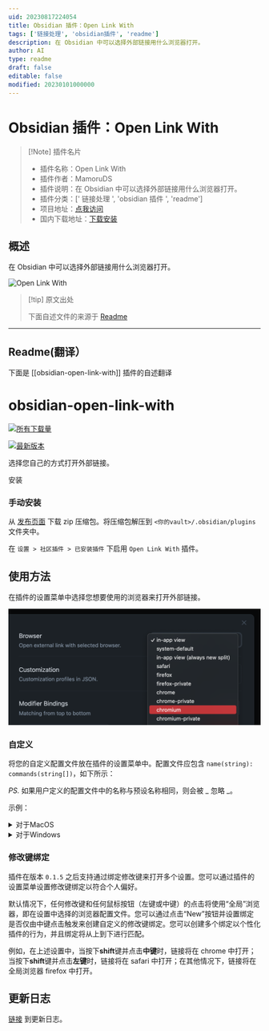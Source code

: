 ```yaml
---
uid: 20230817224054
title: Obsidian 插件：Open Link With
tags: ['链接处理', 'obsidian插件', 'readme']
description: 在 Obsidian 中可以选择外部链接用什么浏览器打开。
author: AI
type: readme
draft: false
editable: false
modified: 20230101000000
---
```


# Obsidian 插件：Open Link With

> [!Note] 插件名片
> - 插件名称：Open Link With
> - 插件作者：MamoruDS
> - 插件说明：在 Obsidian 中可以选择外部链接用什么浏览器打开。
> - 插件分类：[' 链接处理 ', 'obsidian 插件 ', 'readme']
> - 项目地址：[点我访问](https://github.com/MamoruDS/obsidian-open-link-with)
> - 国内下载地址：[下载安装](https://pkmer.cn/products/plugin/pluginMarket/?obsidian-open-link-with)

## 概述

在 Obsidian 中可以选择外部链接用什么浏览器打开。

![Open Link With](https://cdn.pkmer.cn/covers/obsidian-open-link-with.PNG!pkmer)

> [!tip] 原文出处
>
>下面自述文件的来源于 [Readme](https://ghproxy.net/https://raw.githubusercontent.com/MamoruDS/obsidian-open-link-with/main/README.md)

---

## Readme(翻译）

下面是 [[obsidian-open-link-with]] 插件的自述翻译

# obsidian-open-link-with

[![所有下载量](https://img.shields.io/github/downloads/mamoruds/obsidian-open-link-with/total?style=flat-square)](https://github.com/MamoruDS/obsidian-open-link-with)

[![最新版本](https://img.shields.io/github/v/release/mamoruds/obsidian-open-link-with?style=flat-square)](https://github.com/MamoruDS/obsidian-open-link-with/releases/latest)

选择您自己的方式打开外部链接。

安装

### 手动安装

从 [发布页面](https://github.com/MamoruDS/obsidian-open-link-with/releases) 下载 zip 压缩包。将压缩包解压到 `<你的vault>/.obsidian/plugins` 文件夹中。

在 `设置 > 社区插件 > 已安装插件` 下启用 `Open Link With` 插件。

## 使用方法

在插件的设置菜单中选择您想要使用的浏览器来打开外部链接。

<p align="center">
<img src="https://github.com/MamoruDS/obsidian-open-link-with/raw/main/assets/screenshot_00.png" style="width: 650px; max-width: 100%;">
</p>

### 自定义

将您的自定义配置文件放在插件的设置菜单中。配置文件应包含 `name(string): commands(string[])`，如下所示：

_PS._ 如果用户定义的配置文件中的名称与预设名称相同，则会被 _ 忽略 _。

示例：

<details><summary>对于MacOS</summary>

```json
{
    "waterfox": [
        "/Applications/Waterfox.app/Contents/MacOS/waterfox"
    ],
    "waterfox-private": [
        "/Applications/Waterfox.app/Contents/MacOS/waterfox",
        "--private-window"
    ]
}
```

</details>

<details><summary>对于Windows</summary>

```json
{
    "opera": [
        "c:/Users/mamoru/AppData/Local/Programs/Opera/launcher.exe"
    ],
    "opera-private": [
        "c:/Users/mamoru/AppData/Local/Programs/Opera/launcher.exe",
        "--private"
    ]
}
```

</details>

### 修改键绑定

插件在版本 `0.1.5` 之后支持通过绑定修改键来打开多个设置。您可以通过插件的设置菜单设置修改键绑定以符合个人偏好。

默认情况下，任何修改键和任何鼠标按钮（左键或中键）的点击将使用“全局”浏览器，即在设置中选择的浏览器配置文件。您可以通过点击“New”按钮并设置绑定是否仅由中键点击触发来创建自定义的修改键绑定。您可以创建多个绑定以个性化插件的行为，并且绑定将从上到下进行匹配。

例如，在上述设置中，当按下**shift**键并点击**中键**时，链接将在 chrome 中打开；当按下**shift**键并点击**左键**时，链接将在 safari 中打开；在其他情况下，链接将在全局浏览器 firefox 中打开。

## 更新日志

[链接](./CHANGELOG.md) 到更新日志。
